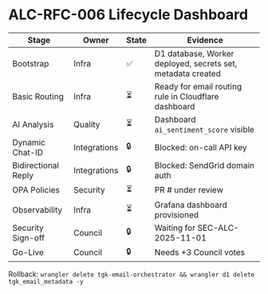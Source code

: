 # ALC-RFC-006 Lifecycle Dashboard

| Stage | Owner | State | Evidence |
|-------|-------|-------|----------|
| Bootstrap | Infra | ✅ | D1 database, Worker deployed, secrets set, metadata created |
| Basic Routing | Infra | ⏳ | Ready for email routing rule in Cloudflare dashboard |
| AI Analysis | Quality | ⏳ | Dashboard `ai_sentiment_score` visible |
| Dynamic Chat-ID | Integrations | 🔒 | Blocked: on-call API key |
| Bidirectional Reply | Integrations | 🔒 | Blocked: SendGrid domain auth |
| OPA Policies | Security | ⏳ | PR #<num> under review |
| Observability | Infra | ⏳ | Grafana dashboard provisioned |
| Security Sign-off | Council | 🔒 | Waiting for SEC-ALC-2025-11-01 |
| Go-Live | Council | 🔒 | Needs +3 Council votes |

Rollback: `wrangler delete tgk-email-orchestrator && wrangler d1 delete tgk_email_metadata -y`
